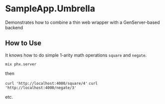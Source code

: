 # SampleApp.Umbrella

Demonstrates how to combine a thin web wrapper with a GenServer-based backend

## How to Use

It knows how to do simple 1-arity math operations `square` and `negate`.

`mix phx.server`

then

`curl 'http://localhost:4000/square/4'`
`curl 'http://localhost:4000/negate/3'`

etc.

